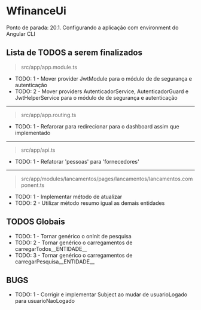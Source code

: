 # WfinanceUi

Ponto de parada: 20.1. Configurando a aplicação com environment do Angular CLI

## Lista de TODOS a serem finalizados

> src/app/app.module.ts
- TODO: 1 - Mover provider JwtModule para o módulo de de segurança e autenticação
- TODO: 2 - Mover providers AutenticadorService, AutenticadorGuard e JwtHelperService para o módulo de de segurança e autenticação

---

> src/app/app.routing.ts
- TODO: 1 - Refarorar para redirecionar para o dashboard assim que implementado

---

> src/app/api.ts
- TODO: 1 - Refatorar 'pessoas' para 'fornecedores'

---

> src/app/modules/lancamentos/pages/lancamentos/lancamentos.component.ts
- TODO: 1 - Implementar método de atualizar
- TODO: 2 - Utilizar método resumo igual as demais entidades

## TODOS Globais
- TODO: 1 - Tornar genérico o onInit de pesquisa
- TODO: 2 - Tornar genérico o carregamentos de carregarTodos__ENTIDADE__
- TODO: 3 - Tornar genérico o carregamentos de carregarPesquisa__ENTIDADE__


## BUGS
- TODO: 1 - Corrigir e implementar Subject ao mudar de usuarioLogado para usuarioNaoLogado
